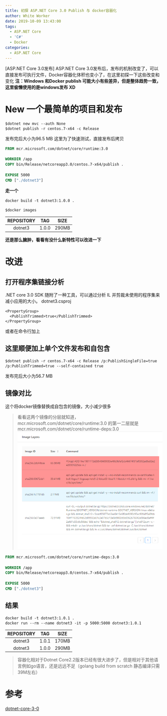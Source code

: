 ```yaml
---
title: 初探 ASP.NET Core 3.0 Publish 与 docker容器化
author: White Worker
date: 2019-10-09 13:43:00
tags:
  - ASP.NET Core 
  - 'C#'
  - Docker
categories:
  - ASP.NET Core
---
```

[ASP.NET Core 3.0发布]
ASP.NET Core 3.0发布后，发布的机制改变了，可以直接发布可执行文件，Docker容器化体积也变小了，在这里初探一下这些改变和变化
<b>注：Windows 和Docker publish 可能大小有些差异，但是整体趋势一致，这里偷懒使用的是windows发布 XD</b>
<!-- more -->

# New 一个最简单的项目和发布 
```shell
$dotnet new mvc --auth None
$dotnet publish -r centos.7-x64 -c Release
```
发布完后大小为96.5 MB
这里为了快速测试，直接发布后拷贝
```Dockerfile
FROM mcr.microsoft.com/dotnet/core/runtime:3.0

WORKDIR /app
COPY bin/Release/netcoreapp3.0/centos.7-x64/publish .

EXPOSE 5000
CMD ["./dotnet3"]
```
<b> 走一个</b>
```shell
docker build -t dotnet3:1.0.0 .
```
```shell
$docker images
```
| REPOSITORY | TAG   | SIZE  |
| :---------------------: | :------------: | :----------------: |
| dotnet3    | 1.0.0 | 290MB |

<b>还是那么臃肿，看看有没什么新特性可以改进一下</b>


# 改进
##  打开程序集链接分析
.NET core 3.0 SDK 随附了一种工具，可以通过分析 IL 并剪裁未使用的程序集来减小应用的大小。
dotnet3.csproj
```csproj
<PropertyGroup>
  <PublishTrimmed>true</PublishTrimmed>
</PropertyGroup>
```
或者在命令行加上
##  这里顺便加上单个文件发布和自包含
```shell
$dotnet publish -r centos.7-x64 -c Release /p:PublishSingleFile=true /p:PublishTrimmed=true --self-contained true
```
发布完后大小为56.7 MB
##  镜像对比
这个将docker镜像替换成自包含的镜像，大小减少很多
>看看这两个镜像的分层就知道，mcr.microsoft.com/dotnet/core/runtime:3.0 的第一二层就是mcr.microsoft.com/dotnet/core/runtime-deps:3.0
![两者镜像比较图](/images/imagescompare-001.png)
```Dockerfile
FROM mcr.microsoft.com/dotnet/core/runtime-deps:3.0

WORKDIR /app
COPY bin/Release/netcoreapp3.0/centos.7-x64/publish .

EXPOSE 5000
CMD ["./dotnet3"]
```
##  结果
```shell
docker build -t dotnet3:1.0.1 .
docker run --rm --name dotnet3 -it -p 5000:5000 dotnet3:1.0.1
```

|REPOSITORY         |        TAG          |        SIZE            |
|  :----:           | :----:              | :----:                 |
|dotnet3            |     1.0.1  |     170MB|
|dotnet3            |     1.0.0  |     290MB|





> 容器化相对于Dotnet Core2.2版本已经有很大进步了，但是相对于其他语言例如go语言，还是远远不足（golang build from scratch 静态编译只需 39M左右）

# 参考
[dotnet-core-3-0](https://docs.microsoft.com/zh-cn/dotnet/core/whats-new/dotnet-core-3-0) 